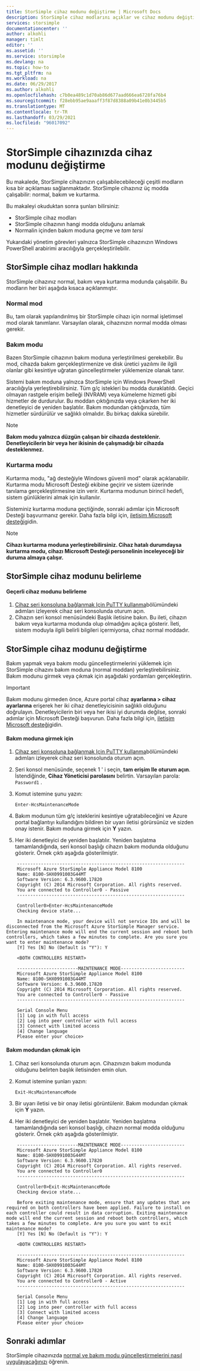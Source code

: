 ```yaml
---
title: StorSimple cihaz modunu değiştirme | Microsoft Docs
description: StorSimple cihaz modlarını açıklar ve cihaz modunu değiştirmek için StorSimple için Windows PowerShell kullanmayı açıklar.
services: storsimple
documentationcenter: ''
author: alkohli
manager: timlt
editor: ''
ms.assetid: ''
ms.service: storsimple
ms.devlang: na
ms.topic: how-to
ms.tgt_pltfrm: na
ms.workload: na
ms.date: 06/29/2017
ms.author: alkohli
ms.openlocfilehash: c7b0ea489c1d70ab86d677aad666ea6728fa76b4
ms.sourcegitcommit: f28ebb95ae9aaaff3f87d8388a09b41e0b3445b5
ms.translationtype: MT
ms.contentlocale: tr-TR
ms.lasthandoff: 03/29/2021
ms.locfileid: "96017092"
---
```

# <a name="change-the-device-mode-on-your-storsimple-device"></a>StorSimple cihazınızda cihaz modunu değiştirme

Bu makalede, StorSimple cihazınızın çalışabilecebileceği çeşitli modların kısa bir açıklaması sağlanmaktadır. StorSimple cihazınız üç modda çalışabilir: normal, bakım ve kurtarma.

Bu makaleyi okuduktan sonra şunları bilirsiniz:

* StorSimple cihaz modları
* StorSimple cihazının hangi modda olduğunu anlamak
* Normalin içinden bakım moduna geçme ve *tam tersi*

Yukarıdaki yönetim görevleri yalnızca StorSimple cihazınızın Windows PowerShell arabirimi aracılığıyla gerçekleştirilebilir.

## <a name="about-storsimple-device-modes"></a>StorSimple cihaz modları hakkında

StorSimple cihazınız normal, bakım veya kurtarma modunda çalışabilir. Bu modların her biri aşağıda kısaca açıklanmıştır.

### <a name="normal-mode"></a>Normal mod

Bu, tam olarak yapılandırılmış bir StorSimple cihazı için normal işletimsel mod olarak tanımlanır. Varsayılan olarak, cihazınızın normal modda olması gerekir.

### <a name="maintenance-mode"></a>Bakım modu

Bazen StorSimple cihazının bakım moduna yerleştirilmesi gerekebilir. Bu mod, cihazda bakım gerçekleştirmenize ve disk üretici yazılımı ile ilgili olanlar gibi kesintiye uğratan güncelleştirmeler yüklemenize olanak tanır.

Sistemi bakım moduna yalnızca StorSimple için Windows PowerShell aracılığıyla yerleştirebilirsiniz. Tüm g/ç istekleri bu modda duraklatıldı. Geçici olmayan rastgele erişim belleği (NVRAM) veya kümeleme hizmeti gibi hizmetler de durdurulur. Bu moddan çıktığınızda veya çıkarken her iki denetleyici de yeniden başlatılır. Bakım modundan çıktığınızda, tüm hizmetler sürdürülür ve sağlıklı olmalıdır. Bu birkaç dakika sürebilir.

> [!NOTE]
> **Bakım modu yalnızca düzgün çalışan bir cihazda desteklenir. Denetleyicilerin bir veya her ikisinin de çalışmadığı bir cihazda desteklenmez.**


### <a name="recovery-mode"></a>Kurtarma modu

Kurtarma modu, "ağ desteğiyle Windows güvenli mod" olarak açıklanabilir. Kurtarma modu Microsoft Desteği ekibine geçirir ve sistem üzerinde tanılama gerçekleştirmesine izin verir. Kurtarma modunun birincil hedefi, sistem günlüklerini almak için kullanılır.

Sisteminiz kurtarma moduna geçtiğinde, sonraki adımlar için Microsoft Desteği başvurmanız gerekir. Daha fazla bilgi için, [iletişim Microsoft desteği](storsimple-8000-contact-microsoft-support.md)gidin.

> [!NOTE]
> **Cihazı kurtarma moduna yerleştirebilirsiniz. Cihaz hatalı durumdaysa kurtarma modu, cihazı Microsoft Desteği personelinin inceleyeceği bir duruma almaya çalışır.**

## <a name="determine-storsimple-device-mode"></a>StorSimple cihaz modunu belirleme

#### <a name="to-determine-the-current-device-mode"></a>Geçerli cihaz modunu belirleme

1. [Cihaz seri konsoluna bağlanmak Için PuTTY kullanma](storsimple-8000-deployment-walkthrough-u2.md#use-putty-to-connect-to-the-device-serial-console)bölümündeki adımları izleyerek cihaz seri konsolunda oturum açın.
2. Cihazın seri konsol menüsündeki Başlık iletisine bakın. Bu ileti, cihazın bakım veya kurtarma modunda olup olmadığını açıkça gösterir. İleti, sistem moduyla ilgili belirli bilgileri içermiyorsa, cihaz normal moddadır.

## <a name="change-the-storsimple-device-mode"></a>StorSimple cihaz modunu değiştirme

Bakım yapmak veya bakım modu güncelleştirmelerini yüklemek için StorSimple cihazını bakım moduna (normal moddan) yerleştirebilirsiniz. Bakım modunu girmek veya çıkmak için aşağıdaki yordamları gerçekleştirin.

> [!IMPORTANT]
> Bakım modunu girmeden önce, Azure portal cihaz **ayarlarına > cihaz ayarlarına** erişerek her iki cihaz denetleyicisinin sağlıklı olduğunu doğrulayın. Denetleyicilerin biri veya her ikisi iyi durumda değilse, sonraki adımlar için Microsoft Desteği başvurun. Daha fazla bilgi için, [iletişim Microsoft desteği](storsimple-8000-contact-microsoft-support.md)gidin.
 

#### <a name="to-enter-maintenance-mode"></a>Bakım moduna girmek için

1. [Cihaz seri konsoluna bağlanmak Için PuTTY kullanma](storsimple-8000-deployment-walkthrough-u2.md#use-putty-to-connect-to-the-device-serial-console)bölümündeki adımları izleyerek cihaz seri konsolunda oturum açın.
2. Seri konsol menüsünde, seçenek 1 ' i seçin, **tam erişim Ile oturum açın**. İstendiğinde, **Cihaz Yöneticisi parolasını** belirtin. Varsayılan parola: `Password1` .
3. Komut istemine şunu yazın: 
   
    `Enter-HcsMaintenanceMode`
4. Bakım modunun tüm g/ç isteklerini kesintiye uğratabileceğini ve Azure portal bağlantıyı kullandığını bildiren bir uyarı iletisi görürsünüz ve sizden onay istenir. Bakım moduna girmek için **Y** yazın.
5. Her iki denetleyici de yeniden başlatılır. Yeniden başlatma tamamlandığında, seri konsol başlığı cihazın bakım modunda olduğunu gösterir. Örnek çıktı aşağıda gösterilmiştir.

```
    ---------------------------------------------------------------
    Microsoft Azure StorSimple Appliance Model 8100
    Name: 8100-SHX0991003G44MT
    Software Version: 6.3.9600.17820
    Copyright (C) 2014 Microsoft Corporation. All rights reserved.
    You are connected to Controller0 - Passive
    ---------------------------------------------------------------

    Controller0>Enter-HcsMaintenanceMode
    Checking device state...

    In maintenance mode, your device will not service IOs and will be disconnected from the Microsoft Azure StorSimple Manager service. Entering maintenance mode will end the current session and reboot both controllers, which takes a few minutes to complete. Are you sure you want to enter maintenance mode?
    [Y] Yes [N] No (Default is "Y"): Y

    <BOTH CONTROLLERS RESTART>

    -----------------------MAINTENANCE MODE------------------------
    Microsoft Azure StorSimple Appliance Model 8100
    Name: 8100-SHX0991003G44MT
    Software Version: 6.3.9600.17820
    Copyright (C) 2014 Microsoft Corporation. All rights reserved.
    You are connected to Controller0 - Passive
    ---------------------------------------------------------------

    Serial Console Menu
    [1] Log in with full access
    [2] Log into peer controller with full access
    [3] Connect with limited access
    [4] Change language
    Please enter your choice>

```

#### <a name="to-exit-maintenance-mode"></a>Bakım modundan çıkmak için

1. Cihaz seri konsolunda oturum açın. Cihazınızın bakım modunda olduğunu belirten başlık iletisinden emin olun.
2. Komut istemine şunları yazın:
   
    `Exit-HcsMaintenanceMode`
3. Bir uyarı iletisi ve bir onay iletisi görüntülenir. Bakım modundan çıkmak için **Y** yazın.
4. Her iki denetleyici de yeniden başlatılır. Yeniden başlatma tamamlandığında seri konsol başlığı, cihazın normal modda olduğunu gösterir. Örnek çıktı aşağıda gösterilmiştir.

```
    -----------------------MAINTENANCE MODE------------------------
    Microsoft Azure StorSimple Appliance Model 8100
    Name: 8100-SHX0991003G44MT
    Software Version: 6.3.9600.17820
    Copyright (C) 2014 Microsoft Corporation. All rights reserved.
    You are connected to Controller0
    ---------------------------------------------------------------

    Controller0>Exit-HcsMaintenanceMode
    Checking device state...

    Before exiting maintenance mode, ensure that any updates that are required on both controllers have been applied. Failure to install on each controller could result in data corruption. Exiting maintenance mode will end the current session and reboot both controllers, which takes a few minutes to complete. Are you sure you want to exit maintenance mode?
    [Y] Yes [N] No (Default is "Y"): Y

    <BOTH CONTROLLERS RESTART>

    ---------------------------------------------------------------
    Microsoft Azure StorSimple Appliance Model 8100
    Name: 8100-SHX0991003G44MT
    Software Version: 6.3.9600.17820
    Copyright (C) 2014 Microsoft Corporation. All rights reserved.
    You are connected to Controller0 - Active
    ---------------------------------------------------------------

    Serial Console Menu
    [1] Log in with full access
    [2] Log into peer controller with full access
    [3] Connect with limited access
    [4] Change language
    Please enter your choice>
```

## <a name="next-steps"></a>Sonraki adımlar

StorSimple cihazınızda [normal ve bakım modu güncelleştirmelerini nasıl uygulayacağınızı](storsimple-update-device.md) öğrenin.

